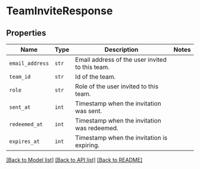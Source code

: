 # TeamInviteResponse



## Properties

| Name | Type | Description | Notes |
| ---- | ---- | ----------- | ----- |
| `email_address` | ```str``` |  Email address of the user invited to this team.  |  |
| `team_id` | ```str``` |  Id of the team.  |  |
| `role` | ```str``` |  Role of the user invited to this team.  |  |
| `sent_at` | ```int``` |  Timestamp when the invitation was sent.  |  |
| `redeemed_at` | ```int``` |  Timestamp when the invitation was redeemed.  |  |
| `expires_at` | ```int``` |  Timestamp when the invitation is expiring.  |  |


[[Back to Model list]](../README.md#documentation-for-models) [[Back to API list]](../README.md#documentation-for-api-endpoints) [[Back to README]](../README.md)


